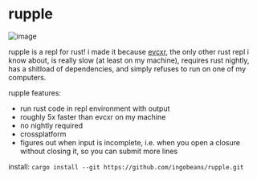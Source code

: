 # rupple
![image](https://github.com/user-attachments/assets/30a1da99-10b1-43e4-8e20-cfd77295c460)

rupple is a repl for rust! i made it because [evcxr](https://github.com/evcxr/evcxr), the only other rust repl i know about, is really slow (at least on my machine), requires rust nightly, has a shitload of dependencies, and simply refuses to run on one of my computers.

rupple features:
* run rust code in repl environment with output
* roughly 5x faster than evcxr on my machine
* no nightly required
* crossplatform
* figures out when input is incomplete, i.e. when you open a closure without closing it, so you can submit more lines

install: `cargo install --git https://github.com/ingobeans/rupple.git`
